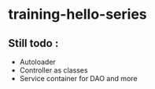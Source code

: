 # training-hello-series

## Still todo : 

- Autoloader
- Controller as classes
- Service container for DAO and more